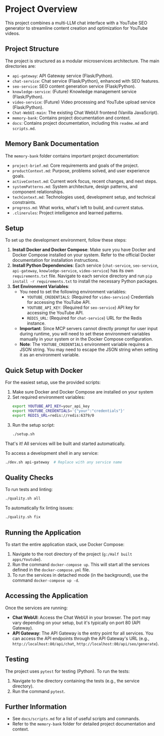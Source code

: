 # Project Overview

This project combines a multi-LLM chat interface with a YouTube SEO generator to streamline content creation and optimization for YouTube videos.

## Project Structure

The project is structured as a modular microservices architecture. The main directories are:

- `api-gateway`:  API Gateway service (Flask/Python).
- `chat-service`: Chat service (Flask/Python), enhanced with SEO features.
- `seo-service`: SEO content generation service (Flask/Python).
- `knowledge-service`: (Future) Knowledge management service (Flask/Python).
- `video-service`: (Future) Video processing and YouTube upload service (Flask/Python).
- `Chat-WebUI-main`:  The existing Chat WebUI frontend (Vanilla JavaScript).
- `memory-bank`: Contains project documentation and context.
- `docs`: Contains project documentation, including this `readme.md` and `scripts.md`.

## Memory Bank Documentation

The `memory-bank` folder contains important project documentation:

- `project-brief.md`:  Core requirements and goals of the project.
- `productContext.md`:  Purpose, problems solved, and user experience goals.
- `activeContext.md`:  Current work focus, recent changes, and next steps.
- `systemPatterns.md`:  System architecture, design patterns, and component relationships.
- `techContext.md`:  Technologies used, development setup, and technical constraints.
- `progress.md`:  What works, what's left to build, and current status.
- `.clinerules`: Project intelligence and learned patterns.

## Setup

To set up the development environment, follow these steps:

1.  **Install Docker and Docker Compose**:  Make sure you have Docker and Docker Compose installed on your system.  Refer to the official Docker documentation for installation instructions.
2.  **Install Python Dependencies**:  Each service (`chat-service`, `seo-service`, `api-gateway`, `knowledge-service`, `video-service`) has its own `requirements.txt` file.  Navigate to each service directory and run `pip install -r requirements.txt` to install the necessary Python packages.
3.  **Set Environment Variables**:
    - You need to set the following environment variables:
        - `YOUTUBE_CREDENTIALS`:  (Required for `video-service`) Credentials for accessing the YouTube API.
        - `YOUTUBE_API_KEY`: (Required for `seo-service`) API key for accessing the YouTube API.
        - `REDIS_URL`: (Required for `chat-service`) URL for the Redis instance.
    - **Important**: Since MCP servers cannot directly prompt for user input during runtime, you will need to set these environment variables manually in your system or in the Docker Compose configuration.
    - **Note**: The `YOUTUBE_CREDENTIALS` environment variable requires a JSON string. You may need to escape the JSON string when setting it as an environment variable.

## Quick Setup with Docker

For the easiest setup, use the provided scripts:

1. Make sure Docker and Docker Compose are installed on your system
2. Set required environment variables:
   ```bash
   export YOUTUBE_API_KEY=your_api_key
   export YOUTUBE_CREDENTIALS='{"your":"credentials"}'
   export REDIS_URL=redis://redis:6379/0
   ```
3. Run the setup script:
   ```bash
   ./setup.sh
   ```

That's it! All services will be built and started automatically.

To access a development shell in any service:
```bash
./dev.sh api-gateway  # Replace with any service name
```

## Quality Checks

To run tests and linting:
```bash
./quality.sh all
```

To automatically fix linting issues:
```bash
./quality.sh fix
```

## Running the Application

To start the entire application stack, use Docker Compose:

1.  Navigate to the root directory of the project (`g:/Half built apps/Youtube`).
2.  Run the command `docker-compose up`.  This will start all the services defined in the `docker-compose.yml` file.
3.  To run the services in detached mode (in the background), use the command `docker-compose up -d`.

## Accessing the Application

Once the services are running:

-   **Chat WebUI**:  Access the Chat WebUI in your browser. The port may vary depending on your setup, but it's typically on port 80 (API Gateway).
-   **API Gateway**:  The API Gateway is the entry point for all services.  You can access the API endpoints through the API Gateway's URL (e.g., `http://localhost:80/api/chat`, `http://localhost:80/api/seo/generate`).

## Testing

The project uses `pytest` for testing (Python). To run the tests:

1.  Navigate to the directory containing the tests (e.g., the service directory).
2.  Run the command `pytest`.

## Further Information

-   See `docs/scripts.md` for a list of useful scripts and commands.
-   Refer to the `memory-bank` folder for detailed project documentation and context.

